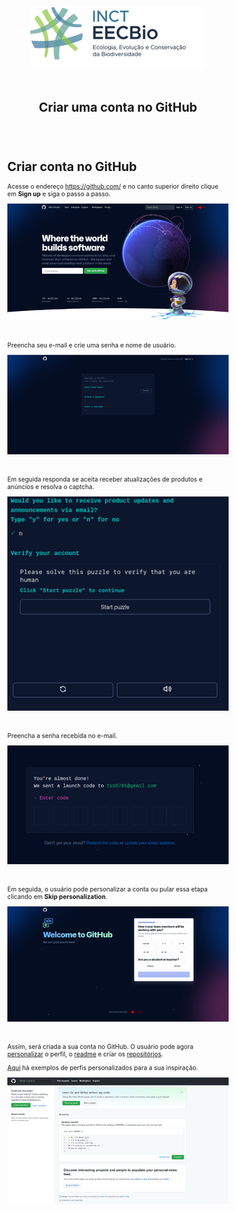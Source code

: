<p align="center">
   <img src="./EECBio-logo3.png">
</p>
<br />

<h1> 
  <p align="center">
     Criar uma conta no GitHub
  </p>
</h1>

<br />
<br />

# Criar conta no GitHub

Acesse o endereço <https://github.com/> e no canto superior direito
clique em **Sign up** e siga o passo a passo. 


![](./conta-github/github_home.png)

<br />

Preencha seu e-mail e crie uma senha e nome de usuário.

![](./conta-github/create_account.png)

<br />

Em seguida responda se aceita receber atualizações de produtos e
anúncios e resolva o captcha.

![](./conta-github/puzzle.png)

<br />

Preencha a senha recebida no e-mail.

![](./conta-github/senha.png)

<br />

Em seguida, o usuário pode personalizar a conta ou pular essa etapa
clicando em **Skip personalization**.

![](./conta-github/skip_personal.png)

<br />

Assim, será criada a sua conta no GitHub. O usuário pode agora
[personalizar](https://docs.github.com/pt/account-and-profile/setting-up-and-managing-your-github-profile/customizing-your-profile/personalizing-your-profile)
o perfil, o
[readme](https://docs.github.com/pt/account-and-profile/setting-up-and-managing-your-github-profile/customizing-your-profile/managing-your-profile-readme)
e criar os
[repositórios](https://docs.github.com/pt/get-started/quickstart/create-a-repo).

[Aqui](https://github.com/matiassingers/awesome-readme) há exemplos de
perfis personalizados para a sua inspiração.

![](./conta-github/dashboard.png)
